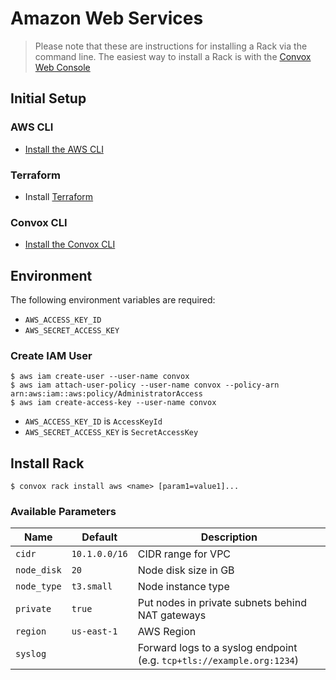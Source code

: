 # Amazon Web Services
> Please note that these are instructions for installing a Rack via the command line. The easiest way to install a Rack is with the [Convox Web Console](https://console.convox.com)

## Initial Setup

### AWS CLI

- [Install the AWS CLI](https://docs.aws.amazon.com/cli/latest/userguide/cli-chap-install.html)

### Terraform

- Install [Terraform](https://learn.hashicorp.com/terraform/getting-started/install.html)

### Convox CLI

- [Install the Convox CLI](../cli.md)

## Environment

The following environment variables are required:

- `AWS_ACCESS_KEY_ID`
- `AWS_SECRET_ACCESS_KEY`

### Create IAM User

    $ aws iam create-user --user-name convox
    $ aws iam attach-user-policy --user-name convox --policy-arn arn:aws:iam::aws:policy/AdministratorAccess
    $ aws iam create-access-key --user-name convox

- `AWS_ACCESS_KEY_ID` is `AccessKeyId`
- `AWS_SECRET_ACCESS_KEY` is `SecretAccessKey`

## Install Rack

    $ convox rack install aws <name> [param1=value1]...

### Available Parameters

| Name        | Default       | Description                                                           |
| ----------- | ------------- | --------------------------------------------------------------------- |
| `cidr`      | `10.1.0.0/16` | CIDR range for VPC                                                    |
| `node_disk` | `20`          | Node disk size in GB                                                  |
| `node_type` | `t3.small`    | Node instance type                                                    |
| `private`   | `true`        | Put nodes in private subnets behind NAT gateways                      |
| `region`    | `us-east-1`   | AWS Region                                                            |
| `syslog`    |               | Forward logs to a syslog endpoint (e.g. `tcp+tls://example.org:1234`) |